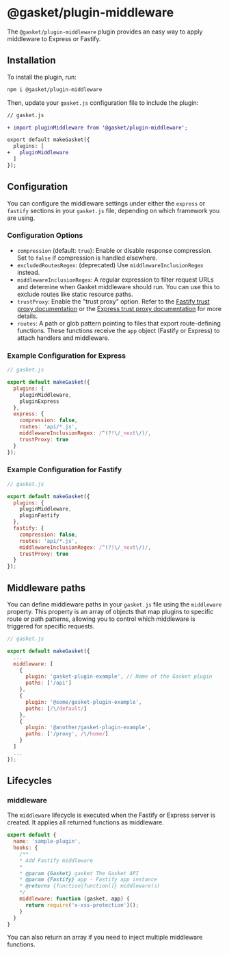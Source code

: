 # @gasket/plugin-middleware

The `@gasket/plugin-middleware` plugin provides an easy way to apply middleware
to Express or Fastify.

## Installation

To install the plugin, run:

```sh
npm i @gasket/plugin-middleware
```

Then, update your `gasket.js` configuration file to include the plugin:

```diff
// gasket.js

+ import pluginMiddleware from '@gasket/plugin-middleware';

export default makeGasket({
  plugins: [
+   pluginMiddleware
  ]
});
```

## Configuration

You can configure the middleware settings under either the `express` or
`fastify` sections in your `gasket.js` file, depending on which framework you are
using.

### Configuration Options

- `compression` (default: `true`): Enable or disable response compression. Set
  to `false` if compression is handled elsewhere.
- `excludedRoutesRegex`: (deprecated) Use `middlewareInclusionRegex` instead.
- `middlewareInclusionRegex`: A regular expression to filter request URLs and
  determine when Gasket middleware should run. You can use this to exclude
  routes like static resource paths.
- `trustProxy`: Enable the "trust proxy" option. Refer to the [Fastify trust
  proxy documentation] or the [Express trust proxy documentation] for more
  details.
- `routes`: A path or glob pattern pointing to files that export route-defining
  functions. These functions receive the `app` object (Fastify or Express) to
  attach handlers and middleware.

### Example Configuration for Express

```js
// gasket.js

export default makeGasket({
  plugins: {
    pluginMiddleware,
    pluginExpress
  },
  express: {
    compression: false,
    routes: 'api/*.js',
    middlewareInclusionRegex: /^(?!\/_next\/)/,
    trustProxy: true
  }
});
```

### Example Configuration for Fastify

```js
// gasket.js

export default makeGasket({
  plugins: {
    pluginMiddleware,
    pluginFastify
  },
  fastify: {
    compression: false,
    routes: 'api/*.js',
    middlewareInclusionRegex: /^(?!\/_next\/)/,
    trustProxy: true
  }
});
```

## Middleware paths

You can define middleware paths in your `gasket.js` file using the `middleware`
property. This property is an array of objects that map plugins to specific
route or path patterns, allowing you to control which middleware is triggered
for specific requests.

```js
// gasket.js

export default makeGasket({
  ...
  middleware: [
    {
      plugin: 'gasket-plugin-example', // Name of the Gasket plugin
      paths: ['/api']
    },
    {
      plugin: '@some/gasket-plugin-example',
      paths: [/\/default/]
    },
    {
      plugin: '@another/gasket-plugin-example',
      paths: ['/proxy', /\/home/]
    }
  ]
  ...
});

```

## Lifecycles

### middleware

The `middleware` lifecycle is executed when the Fastify or Express server is
created. It applies all returned functions as middleware.

```js
export default {
  name: 'sample-plugin',
  hooks: {
    /**
    * Add Fastify middleware
    *
    * @param {Gasket} gasket The Gasket API
    * @param {Fastify} app - Fastify app instance
    * @returns {function|function[]} middleware(s)
    */
    middleware: function (gasket, app) {
      return require('x-xss-protection')();
    }
  }
}
```

You can also return an array if you need to inject multiple middleware
functions.

<!-- LINKS -->

[Fastify trust proxy documentation]:https://fastify.dev/docs/latest/Reference/Server/#trustproxy
[Express trust proxy documentation]:https://expressjs.com/en/guide/behind-proxies.html
